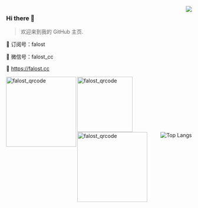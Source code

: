 <img align="right" src="https://github-readme-stats.vercel.app/api?username=falost&show_icons=true&icon_color=805AD5&text_color=718096&bg_color=ffffff&hide_title=true" />

### Hi there 👋

> 欢迎来到我的 GitHub 主页.  

💬 订阅号：falost

💬 微信号：falost_cc

🔗 https://falost.cc                                

<img align="left" src="https://falost.gitee.io/static/falost/qrcode_for_falost.jpg" width = "190" height = "190" alt="falost_qrcode" title="公众号"  />
<img align="left" src="https://falost.gitee.io/static/falost/falost_mp.jpg" width = "150" height = "150" alt="falost_qrcode" title="小程序" />
<img align="left" src="https://falost.gitee.io/static/falost/qrcode_for_falost_cc.jpg" width = "190" height = "190" alt="falost_qrcode" title="个人号" />

<img align="right" src="https://github-readme-stats.vercel.app/api/top-langs/?username=falost&layout=compact&langs_count=10&count_private=true" alt="Top Langs" data-canonical-src="https://github-readme-stats.vercel.app/api/top-langs/?username=falost&amp;layout=compact&amp;langs_count=20&amp;count_private=true">
  

